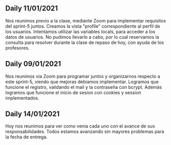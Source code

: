 ## Daily 11/01/2021
Nos reunimos previo a la clase, mediante Zoom para implementar requisitos del sprint-5 juntos. Creamos la vista "profile" correspondiente al perfil de los usuarios. Intentamos utilizar las variables locals, para acceder a los datos de usuarios. No pudimos llevarlo a cabo, por lo cual reservamos la consulta para resolver durante la clase de repaso de hoy, con ayuda de los profesores.
## Daily 09/01/2021
Nos reunimos via Zoom para programar juntos y organizarnos respecto a este sprint-5, viendo que mejoras debiamos implementar.
Logramos que funcione el registro, validando el mail y la contraseña con bcrypt. Además logramos que funcione el inicio de sesion con cookies y session implementados.
## Daily 14/01/2021
Hoy nos reunimos para ver como venía cada uno con el avance de sus responsabilidades. Todos estamos avanzando sin mayores problemas para la fecha de entrega.
